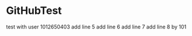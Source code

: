 GitHubTest
==========

test with user 1012650403
add line 5
add line 6
add line 7
add line 8 by 101
